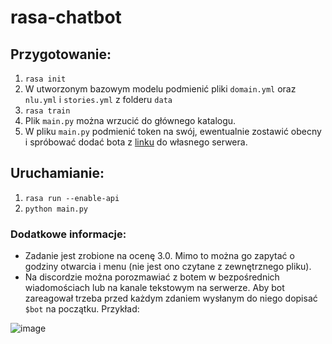 # rasa-chatbot

## Przygotowanie:
1. `rasa init`
2. W utworzonym bazowym modelu podmienić pliki `domain.yml` oraz `nlu.yml` i `stories.yml` z folderu `data`
3. `rasa train`
4. Plik `main.py` można wrzucić do głównego katalogu.
5. W pliku `main.py` podmienić token na swój, ewentualnie zostawić obecny i spróbować dodać bota z [linku](https://discord.com/api/oauth2/authorize?client_id=1047570329880506420&permissions=68608&scope=bot) do własnego serwera.

## Uruchamianie:
1. `rasa run --enable-api`
2. `python main.py`

### Dodatkowe informacje:
- Zadanie jest zrobione na ocenę 3.0. Mimo to można go zapytać o godziny otwarcia i menu (nie jest ono czytane z zewnętrznego pliku).
- Na discordzie można porozmawiać z botem w bezpośrednich wiadomościach lub na kanale tekstowym na serwerze. Aby bot zareagował trzeba przed każdym zdaniem wysłanym do niego dopisać `$bot` na początku.
Przykład:

![image](https://user-images.githubusercontent.com/92596468/206879983-efc21ad5-e135-4c18-a7ff-18bc8fc30c59.png)

